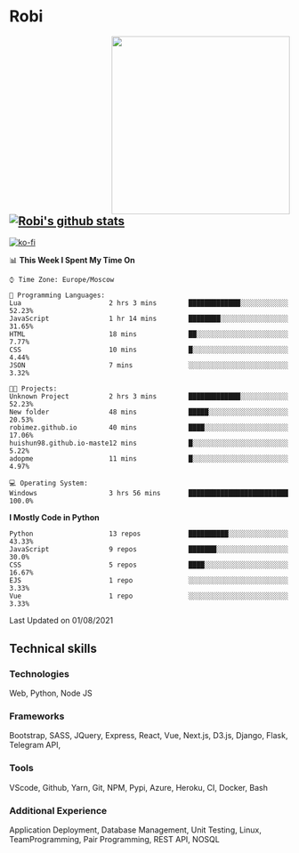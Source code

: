 # Robi

<img align='right' src='https://thumbs.gfycat.com/BleakGorgeousAmoeba-size_restricted.gif' width='320'>

[![Robi's github stats](https://github-readme-stats-lime-theta.vercel.app/api?username=robimez&count_private=true&show_icons=true&theme=dark)](https://github.com/RobiMez/github-readme-stats)
---
[![ko-fi](https://ko-fi.com/img/githubbutton_sm.svg)](https://ko-fi.com/K3K74LSLU)

<!--START_SECTION:waka-->
📊 **This Week I Spent My Time On** 

```text
⌚︎ Time Zone: Europe/Moscow

💬 Programming Languages: 
Lua                      2 hrs 3 mins        █████████████░░░░░░░░░░░░   52.23% 
JavaScript               1 hr 14 mins        ████████░░░░░░░░░░░░░░░░░   31.65% 
HTML                     18 mins             ██░░░░░░░░░░░░░░░░░░░░░░░   7.77% 
CSS                      10 mins             █░░░░░░░░░░░░░░░░░░░░░░░░   4.44% 
JSON                     7 mins              ░░░░░░░░░░░░░░░░░░░░░░░░░   3.32%

🐱‍💻 Projects: 
Unknown Project          2 hrs 3 mins        █████████████░░░░░░░░░░░░   52.23% 
New folder               48 mins             █████░░░░░░░░░░░░░░░░░░░░   20.53% 
robimez.github.io        40 mins             ████░░░░░░░░░░░░░░░░░░░░░   17.06% 
huishun98.github.io-maste12 mins             █░░░░░░░░░░░░░░░░░░░░░░░░   5.22% 
adopme                   11 mins             █░░░░░░░░░░░░░░░░░░░░░░░░   4.97%

💻 Operating System: 
Windows                  3 hrs 56 mins       █████████████████████████   100.0%

```

**I Mostly Code in Python** 

```text
Python                   13 repos            ██████████░░░░░░░░░░░░░░░   43.33% 
JavaScript               9 repos             ███████░░░░░░░░░░░░░░░░░░   30.0% 
CSS                      5 repos             ████░░░░░░░░░░░░░░░░░░░░░   16.67% 
EJS                      1 repo              ░░░░░░░░░░░░░░░░░░░░░░░░░   3.33% 
Vue                      1 repo              ░░░░░░░░░░░░░░░░░░░░░░░░░   3.33%

```



 Last Updated on 01/08/2021
<!--END_SECTION:waka-->

## Technical skills

### Technologies 

Web, Python, Node JS

### Frameworks

Bootstrap, SASS, JQuery, Express, React, Vue, Next.js,
D3.js, Django, Flask, Telegram API,

### Tools

VScode, Github, Yarn, Git, NPM, Pypi, Azure, Heroku, CI, Docker, Bash

### Additional Experience

Application Deployment, Database Management, Unit Testing, Linux, TeamProgramming, Pair Programming, REST API, NOSQL
